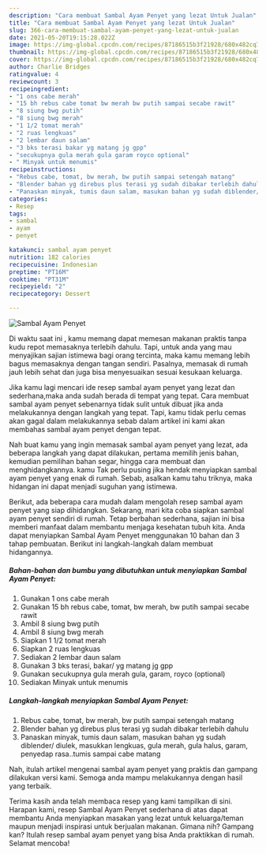 ```yaml
---
description: "Cara membuat Sambal Ayam Penyet yang lezat Untuk Jualan"
title: "Cara membuat Sambal Ayam Penyet yang lezat Untuk Jualan"
slug: 366-cara-membuat-sambal-ayam-penyet-yang-lezat-untuk-jualan
date: 2021-05-20T19:15:28.022Z
image: https://img-global.cpcdn.com/recipes/87186515b3f21928/680x482cq70/sambal-ayam-penyet-foto-resep-utama.jpg
thumbnail: https://img-global.cpcdn.com/recipes/87186515b3f21928/680x482cq70/sambal-ayam-penyet-foto-resep-utama.jpg
cover: https://img-global.cpcdn.com/recipes/87186515b3f21928/680x482cq70/sambal-ayam-penyet-foto-resep-utama.jpg
author: Charlie Bridges
ratingvalue: 4
reviewcount: 3
recipeingredient:
- "1 ons cabe merah"
- "15 bh rebus cabe tomat bw merah bw putih sampai secabe rawit"
- "8 siung bwg putih"
- "8 siung bwg merah"
- "1 1/2 tomat merah"
- "2 ruas lengkuas"
- "2 lembar daun salam"
- "3 bks terasi bakar yg matang jg gpp"
- "secukupnya gula merah gula garam royco optional"
- " Minyak untuk menumis"
recipeinstructions:
- "Rebus cabe, tomat, bw merah, bw putih sampai setengah matang"
- "Blender bahan yg direbus plus terasi yg sudah dibakar terlebih dahulu"
- "Panaskan minyak, tumis daun salam, masukan bahan yg sudah diblender/ diulek, masukkan lengkuas, gula merah, gula halus, garam, penyedap rasa..tumis sampai cabe matang"
categories:
- Resep
tags:
- sambal
- ayam
- penyet

katakunci: sambal ayam penyet 
nutrition: 182 calories
recipecuisine: Indonesian
preptime: "PT16M"
cooktime: "PT31M"
recipeyield: "2"
recipecategory: Dessert

---
```



![Sambal Ayam Penyet](https://img-global.cpcdn.com/recipes/87186515b3f21928/680x482cq70/sambal-ayam-penyet-foto-resep-utama.jpg)

Di waktu  saat ini , kamu memang dapat memesan makanan praktis tanpa kudu repot memasaknya terlebih dahulu. Tapi, untuk anda yang mau menyajikan sajian istimewa bagi orang tercinta, maka kamu memang lebih bagus memasaknya dengan tangan sendiri. Pasalnya, memasak di rumah jauh lebih sehat dan juga bisa menyesuaikan sesuai kesukaan keluarga.

Jika kamu lagi mencari ide resep sambal ayam penyet yang lezat dan sederhana,maka anda sudah berada di tempat yang tepat. Cara membuat sambal ayam penyet  sebenarnya tidak sulit untuk dibuat jika anda melakukannya dengan langkah yang tepat. Tapi, kamu tidak perlu cemas akan gagal dalam melakukannya 
sebab dalam artikel ini kami akan membahas sambal ayam penyet dengan tepat.  



Nah buat kamu yang ingin memasak sambal ayam penyet yang lezat, ada beberapa langkah yang dapat dilakukan, pertama memilih jenis bahan, kemudian pemilihan bahan segar, hingga cara membuat dan menghidangkannya. kamu Tak perlu pusing jika hendak menyiapkan sambal ayam penyet yang enak di rumah. Sebab, asalkan kamu  tahu triknya, maka hidangan ini dapat menjadi suguhan yang istimewa.

Berikut, ada beberapa cara mudah dalam mengolah resep sambal ayam penyet yang siap dihidangkan. Sekarang, mari kita coba siapkan sambal ayam penyet sendiri di rumah. Tetap berbahan sederhana, sajian ini bisa memberi manfaat dalam membantu menjaga kesehatan tubuh kita. Anda dapat menyiapkan Sambal Ayam Penyet menggunakan 10 bahan dan 3 tahap pembuatan. Berikut ini langkah-langkah dalam membuat hidangannya.

<!--inarticleads1-->

##### Bahan-bahan dan bumbu yang dibutuhkan untuk menyiapkan Sambal Ayam Penyet:

1. Gunakan 1 ons cabe merah
1. Gunakan 15 bh rebus cabe, tomat, bw merah, bw putih sampai secabe rawit
1. Ambil 8 siung bwg putih
1. Ambil 8 siung bwg merah
1. Siapkan 1 1/2 tomat merah
1. Siapkan 2 ruas lengkuas
1. Sediakan 2 lembar daun salam
1. Gunakan 3 bks terasi, bakar/ yg matang jg gpp
1. Gunakan secukupnya gula merah gula, garam, royco (optional)
1. Sediakan  Minyak untuk menumis




<!--inarticleads2-->

##### Langkah-langkah menyiapkan Sambal Ayam Penyet:

1. Rebus cabe, tomat, bw merah, bw putih sampai setengah matang
1. Blender bahan yg direbus plus terasi yg sudah dibakar terlebih dahulu
1. Panaskan minyak, tumis daun salam, masukan bahan yg sudah diblender/ diulek, masukkan lengkuas, gula merah, gula halus, garam, penyedap rasa..tumis sampai cabe matang




Nah, itulah artikel mengenai  sambal ayam penyet  yang praktis dan gampang dilakukan versi kami. Semoga anda mampu melakukannya dengan hasil yang terbaik. 

Terima kasih anda telah membaca resep yang kami tampilkan di sini. Harapan kami, resep  Sambal Ayam Penyet sederhana di atas dapat membantu Anda menyiapkan masakan yang lezat untuk keluarga/teman maupun menjadi inspirasi untuk berjualan makanan. Gimana nih? Gampang kan? Itulah resep sambal ayam penyet yang bisa Anda praktikkan di rumah. Selamat mencoba!


